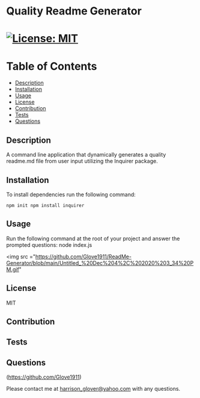 # Quality Readme Generator 

       
# [![License: MIT](https://img.shields.io/badge/License-MIT-yellow.svg)](https://opensource.org/licenses/MIT)

# Table of Contents
- [Description](#description)
- [Installation](#installation)
- [Usage](#usage)
- [License](#license)
- [Contribution](#contribution)
- [Tests](#tests)
- [Questions](#questions)



 ## Description
A command line application that dynamically generates a quality readme.md file from user input utilizing the Inquirer package. 


## Installation
To install dependencies run the following command: 
```
npm init npm install inquirer
```


## Usage
Run the following command at the root of your project and answer the prompted questions:  node index.js

<img src ="https://github.com/Glove1911/ReadMe-Generator/blob/main/Untitled_%20Dec%204%2C%202020%203_34%20PM.gif"
## License
MIT


## Contribution



## Tests



## Questions
(https://github.com/Glove1911) 


Please contact me at [harrison_glover@yahoo.com](mailto:harrison_glover@yahoo.com) with any questions.
